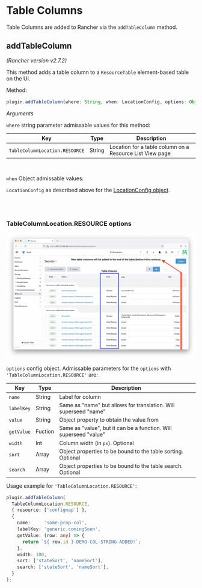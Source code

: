 # Table Columns

Table Columns are added to Rancher via the `addTableColumn` method.

## addTableColumn

*(Rancher version v2.7.2)*

This method adds a table column to a `ResourceTable` element-based table on the UI.

Method:

```ts
plugin.addTableColumn(where: String, when: LocationConfig, options: Object);
```

_Arguments_

`where` string parameter admissable values for this method:

| Key | Type | Description |
|---|---|---|
|`TableColumnLocation.RESOURCE`| String | Location for a table column on a Resource List View page |

<br/>

`when` Object admissable values:

`LocationConfig` as described above for the [LocationConfig object](./common#locationconfig).

<br/>
<br/>

### TableColumnLocation.RESOURCE options

![Table Col](../screenshots/table-cols.png)

`options` config object. Admissable parameters for the `options` with `'TableColumnLocation.RESOURCE'` are:

| Key | Type | Description |
|---|---|---|
|`name`| String | Label for column |
|`labelKey`| String | Same as "name" but allows for translation. Will superseed "name" |
|`value`| String | Object property to obtain the value from |
|`getValue`| Fuction | Same as "value", but it can be a function. Will superseed "value" |
|`width`| Int | Column width (in `px`). Optional |
|`sort`| Array | Object properties to be bound to the table sorting. Optional |
|`search`| Array | Object properties to be bound to the table search. Optional |

Usage example for `'TableColumnLocation.RESOURCE'`:

```ts
plugin.addTableColumn(
  TableColumnLocation.RESOURCE,
  { resource: ['configmap'] },
  {
    name:     'some-prop-col',
    labelKey: 'generic.comingSoon',
    getValue: (row: any) => {
      return `${ row.id }-DEMO-COL-STRING-ADDED!`;
    },
    width: 100,
    sort: ['stateSort', 'nameSort'],
    search: ['stateSort', 'nameSort'],
  }
);
```